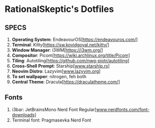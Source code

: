 # RationalSkeptic's Dotfiles

## SPECS
1. **Operating System**: EndeavourOS[https://endeavouros.com/]
2. **Terminal**: Kitty[https://sw.kovidgoyal.net/kitty/]
3. **Window Manager**: i3WM[https://i3wm.org/]
4. **Compositor**: Picom[https://wiki.archlinux.org/title/Picom]
5. **Tiling**: Autotiling[https://github.com/nwg-piotr/autotiling]
6. **Cross-Shell Prompt**: Starship[www.starship.rs]
7. **Neovim Distro**: Lazyvim[www.lazyvim.org]
8. **To set wallpaper**: nitrogen, feh both
9. **Central Theme**: Dracula[https://draculatheme.com/]

## Fonts

 1. i3bar: JetBrainsMono Nerd Font Regular[www.nerdfonts.com/font-downloads]
 2. Terminal font: Pragmasevka Nerd Font 

